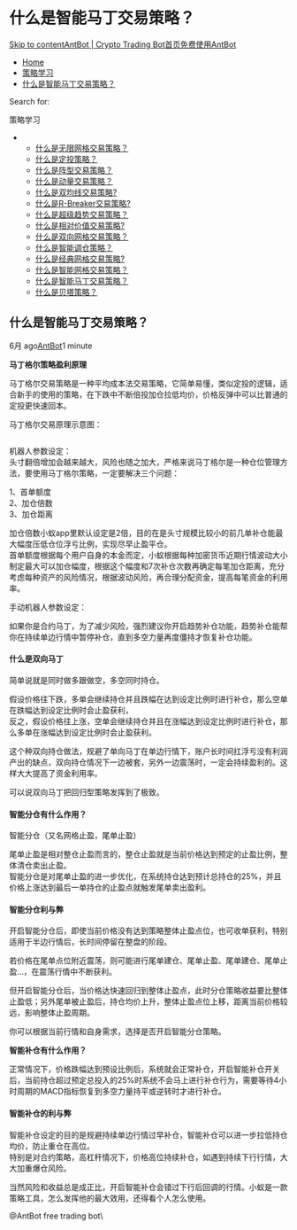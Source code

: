 # 什么是智能马丁交易策略？

[Skip to content](https://www.antrade.io/guide/docs/cn/cn\_strategy\_dca/#content)[AntBot | Crypto Trading Bot](https://www.antrade.io/guide/docs/cn/)[首页](https://www.antrade.io/guide/docs/cn/)[免费使用AntBot](https://antrade.io/)

* [Home](https://www.antrade.io/guide/docs/cn)
* [策略学习](https://www.antrade.io/guide/docs/cn/cn-strategy/)
* [什么是智能马丁交易策略？](https://www.antrade.io/guide/docs/cn/cn\_strategy\_dca/)

Search for:

策略学习

*
  * [什么是无限网格交易策略？](https://www.antrade.io/guide/docs/cn/infinity\_grid/)
  * [什么是定投策略？](https://www.antrade.io/guide/docs/cn/regular\_investment/)
  * [什么是阵型交易策略？](https://www.antrade.io/guide/docs/cn/strategy\_formation/)
  * [什么是动量交易策略？](https://www.antrade.io/guide/docs/cn/strategy-momentum/)
  * [什么是双均线交易策略?](https://www.antrade.io/guide/docs/cn/d-kama/)
  * [什么是R-Breaker交易策略?](https://www.antrade.io/guide/docs/cn/r-breaker/)
  * [什么是超级趋势交易策略？](https://www.antrade.io/guide/docs/cn/supertrend/)
  * [什么是相对价值交易策略?](https://www.antrade.io/guide/docs/cn/relative-value/)
  * [什么是双向网格交易策略？](https://www.antrade.io/guide/docs/cn/cn\_strategy\_dual\_grid/)
  * [什么是智能调仓策略？](https://www.antrade.io/guide/docs/cn/cn\_strategy\_rebalancing/)
  * [什么是经典网格交易策略?](https://www.antrade.io/guide/docs/cn/cn\_strategy\_grid/)
  * [什么是智能网格交易策略？](https://www.antrade.io/guide/docs/cn/cn\_strategy\_grid\_ai/)
  * [什么是智能马丁交易策略？](https://www.antrade.io/guide/docs/cn/cn\_strategy\_dca/)
  * [什么是贝塔策略？](https://www.antrade.io/guide/docs/cn/strategy\_ai\_beta/)

## 什么是智能马丁交易策略？

6月 ago[AntBot](https://www.antrade.io/guide/docs/cn/author/antbot/)1 minute

**马丁格尔策略盈利原理**

马丁格尔交易策略是一种平均成本法交易策略，它简单易懂，类似定投的逻辑，适合新手的使用的策略，在下跌中不断倍投加仓拉低均价，价格反弹中可以比普通的定投更快速回本。

马丁格尔交易原理示意图：

<figure><img src="https://antrade.io/guide/docs/cn/wp-content/uploads/2022/09/%E4%BB%80%E9%BA%BC%E6%98%AF%E9%A6%AC%E4%B8%81%E6%A0%BC%E7%88%BE%E4%BA%A4%E6%98%93%E7%AD%96%E7%95%A5%EF%BC%9F.png" alt=""><figcaption></figcaption></figure>

机器人参数设定：\
头寸翻倍增加会越来越大，风险也随之加大，严格来说马丁格尔是一种仓位管理方法，要使用马丁格尔策略，一定要解决三个问题：

1、首单额度\
2、加仓倍数\
3、加仓距离

加仓倍数小蚁app里默认设定是2倍，目的在是头寸规模比较小的前几单补仓能最大幅度压低仓位浮亏比例，实现尽早止盈平仓。\
首单额度根据每个用户自身的本金而定，小蚁根据每种加密货币近期行情波动大小制定最大可以加仓幅度，根据这个幅度和7次补仓次数再确定每笔加仓距离，充分考虑每种资产的风险情况，根据波动风险，再合理分配资金，提高每笔资金的利用率。

手动机器人参数设定：

如果你是合约马丁，为了减少风险，强烈建议你开启趋势补仓功能，趋势补仓能帮你在持续单边行情中暂停补仓，直到多空力量再度僵持才恢复补仓功能。

#### 什么是双向马丁 <a href="#8zyera" id="8zyera"></a>

简单说就是同时做多跟做空，多空同时持仓。

假设价格往下跌，多单会继续持仓并且跌幅在达到设定比例时进行补仓，那么空单在跌幅达到设定比例时会止盈获利，\
反之，假设价格往上涨，空单会继续持仓并且在涨幅达到设定比例时进行补仓，那么多单在涨幅达到设定比例时会止盈获利。

这个种双向持仓做法，规避了单向马丁在单边行情下，账户长时间扛浮亏没有利润产出的缺点，双向持仓情况下一边被套，另外一边震荡时，一定会持续盈利的。这样大大提高了资金利用率。

可以说双向马丁把回归型策略发挥到了极致。

#### 智能分仓有什么作用？ <a href="#6jxe6b" id="6jxe6b"></a>

智能分仓（又名网格止盈，尾单止盈）

尾单止盈是相对整仓止盈而言的，整仓止盈就是当前价格达到预定的止盈比例，整体清仓卖出止盈。\
智能分仓是对尾单止盈的进一步优化，在系统持仓达到预计总持仓的25%，并且价格上涨达到最后一单持仓的止盈点就触发尾单卖出盈利。

#### 智能分仓利与弊 <a href="#g1hgrh" id="g1hgrh"></a>

开启智能分仓后，即使当前价格没有达到策略整体止盈点位，也可收单获利，特别适用于半边行情后，长时间停留在整盘的阶段。

若价格在尾单点位附近震荡，则可能进行尾单建仓、尾单止盈、尾单建仓、尾单止盈…，在震荡行情中不断获利。

但开启智能分仓后，当价格达快速回归到整体止盈点，此时分仓策略收益要比整体止盈低；另外尾单被止盈后，持仓均价上升，整体止盈点位上移，距离当前价格较远，影响整体止盈周期。

你可以根据当前行情和自身需求，选择是否开启智能分仓策略。

**智能补仓有什么作用？**

正常情况下，价格跌幅达到预设比例后，系统就会正常补仓，开启智能补仓开关后，当前持仓超过预定总投入的25%时系统不会马上进行补仓行为，需要等待4小时周期的MACD指标恢复到多空力量持平或逆转时才进行补仓。

#### 智能补仓的利与弊 <a href="#5h212j" id="5h212j"></a>

智能补仓设定的目的是规避持续单边行情过早补仓，智能补仓可以进一步拉低持仓均价，防止重仓在高位。\
特别是对合约策略，高杠杆情况下，价格高位持续补仓，如遇到持续下行行情，大大加重爆仓风险。

当然风险和收益总是成正比，开启智能补仓会错过下行后回调的行情。小蚁是一款策略工具，怎么发挥他的最大效用，还得看个人怎么使用。

@AntBot free trading bot\
